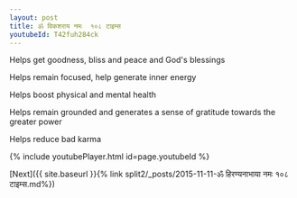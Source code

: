 ```yaml
---
layout: post
title: ॐ विकशराय नमः  १०८ टाइम्स
youtubeId: T42fuh284ck
---
```

 
 
Helps get goodness, bliss and peace and God's blessings
 
Helps remain focused, help generate inner energy 
 
Helps boost physical and mental health 
 
Helps remain grounded and generates a sense of gratitude towards the greater power 
 
Helps reduce bad karma
 
 
 
 


{% include youtubePlayer.html id=page.youtubeId %}
 
[Next]({{ site.baseurl }}{% link  split2/_posts/2015-11-11-ॐ हिरण्यनाभाया नमः १०८ टाइम्स.md%})
 
